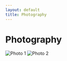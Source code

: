 ```yaml
---
layout: default
title: Photography
---
```


# Photography

![Photo 1](assets/images/sample1.jpg)
![Photo 2](assets/images/sample2.jpg)
